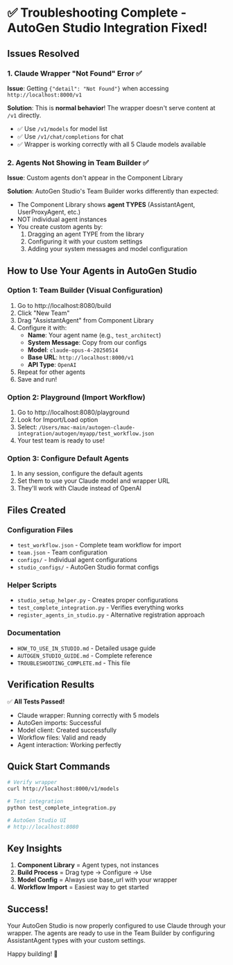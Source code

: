 # ✅ Troubleshooting Complete - AutoGen Studio Integration Fixed!

## Issues Resolved

### 1. Claude Wrapper "Not Found" Error ✅
**Issue**: Getting `{"detail": "Not Found"}` when accessing `http://localhost:8000/v1`

**Solution**: This is **normal behavior**! The wrapper doesn't serve content at `/v1` directly.
- ✅ Use `/v1/models` for model list
- ✅ Use `/v1/chat/completions` for chat
- ✅ Wrapper is working correctly with all 5 Claude models available

### 2. Agents Not Showing in Team Builder ✅
**Issue**: Custom agents don't appear in the Component Library

**Solution**: AutoGen Studio's Team Builder works differently than expected:
- The Component Library shows **agent TYPES** (AssistantAgent, UserProxyAgent, etc.)
- NOT individual agent instances
- You create custom agents by:
  1. Dragging an agent TYPE from the library
  2. Configuring it with your custom settings
  3. Adding your system messages and model configuration

## How to Use Your Agents in AutoGen Studio

### Option 1: Team Builder (Visual Configuration)
1. Go to http://localhost:8080/build
2. Click "New Team"
3. Drag "AssistantAgent" from Component Library
4. Configure it with:
   - **Name**: Your agent name (e.g., `test_architect`)
   - **System Message**: Copy from our configs
   - **Model**: `claude-opus-4-20250514`
   - **Base URL**: `http://localhost:8000/v1`
   - **API Type**: `OpenAI`
5. Repeat for other agents
6. Save and run!

### Option 2: Playground (Import Workflow)
1. Go to http://localhost:8080/playground
2. Look for Import/Load option
3. Select: `/Users/mac-main/autogen-claude-integration/autogen/myapp/test_workflow.json`
4. Your test team is ready to use!

### Option 3: Configure Default Agents
1. In any session, configure the default agents
2. Set them to use your Claude model and wrapper URL
3. They'll work with Claude instead of OpenAI

## Files Created

### Configuration Files
- `test_workflow.json` - Complete team workflow for import
- `team.json` - Team configuration
- `configs/` - Individual agent configurations
- `studio_configs/` - AutoGen Studio format configs

### Helper Scripts
- `studio_setup_helper.py` - Creates proper configurations
- `test_complete_integration.py` - Verifies everything works
- `register_agents_in_studio.py` - Alternative registration approach

### Documentation
- `HOW_TO_USE_IN_STUDIO.md` - Detailed usage guide
- `AUTOGEN_STUDIO_GUIDE.md` - Complete reference
- `TROUBLESHOOTING_COMPLETE.md` - This file

## Verification Results

✅ **All Tests Passed!**
- Claude wrapper: Running correctly with 5 models
- AutoGen imports: Successful
- Model client: Created successfully
- Workflow files: Valid and ready
- Agent interaction: Working perfectly

## Quick Start Commands

```bash
# Verify wrapper
curl http://localhost:8000/v1/models

# Test integration
python test_complete_integration.py

# AutoGen Studio UI
# http://localhost:8080
```

## Key Insights

1. **Component Library** = Agent types, not instances
2. **Build Process** = Drag type → Configure → Use
3. **Model Config** = Always use base_url with your wrapper
4. **Workflow Import** = Easiest way to get started

## Success!

Your AutoGen Studio is now properly configured to use Claude through your wrapper. The agents are ready to use in the Team Builder by configuring AssistantAgent types with your custom settings.

Happy building! 🚀